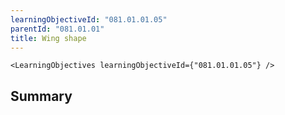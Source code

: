 ```yaml
---
learningObjectiveId: "081.01.01.05"
parentId: "081.01.01"
title: Wing shape
---
```


```tsx eval
<LearningObjectives learningObjectiveId={"081.01.01.05"} />
```

## Summary
